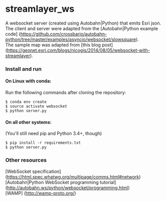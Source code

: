 # streamlayer_ws
A websocket server (created using Autobahn|Python) that emits Esri json.   
The client and server were adapted from the [Autobahn|Python example code] (https://github.com/crossbario/autobahn-python/tree/master/examples/asyncio/websocket/slowsquare).  
The sample map was adapted from [this blog post] (https://geonet.esri.com/blogs/nicogis/2014/08/05/websocket-with-streamlayer).

### Install and run   
#### On Linux with conda:
Run the following commands after cloning the repository:
```shell
$ conda env create
$ source activate websocket
$ python server.py
```
#### On all other systems:
(You'll still need pip and Python 3.4+, though)
```shell
$ pip install -r requirements.txt
$ python server.py
```

### Other resources
[WebSocket specification] (https://html.spec.whatwg.org/multipage/comms.html#network)  
[Autobahn|Python WebSocket programming tutorial] (http://autobahn.ws/python/websocket/programming.html)  
[WAMP] (http://wamp-proto.org/)  
